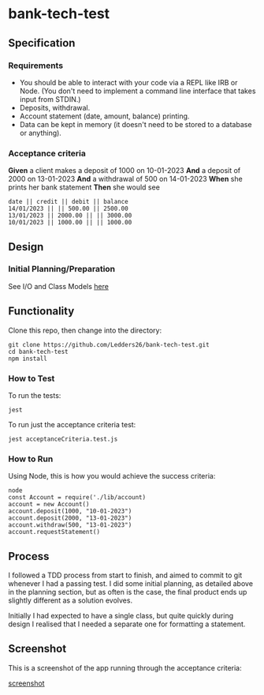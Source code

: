 # bank-tech-test

## Specification

### Requirements

- You should be able to interact with your code via a REPL like IRB or Node. (You don't need to implement a command line interface that takes input from STDIN.)
- Deposits, withdrawal.
- Account statement (date, amount, balance) printing.
- Data can be kept in memory (it doesn't need to be stored to a database or anything).

### Acceptance criteria

**Given** a client makes a deposit of 1000 on 10-01-2023
**And** a deposit of 2000 on 13-01-2023
**And** a withdrawal of 500 on 14-01-2023
**When** she prints her bank statement
**Then** she would see

```
date || credit || debit || balance
14/01/2023 || || 500.00 || 2500.00
13/01/2023 || 2000.00 || || 3000.00
10/01/2023 || 1000.00 || || 1000.00
```

## Design

### Initial Planning/Preparation

See I/O and Class Models [here](https://docs.google.com/spreadsheets/d/1LCohqfYhAP2VekmvqACULLQWGYk3ixapEKr2JmXUamI/edit#gid=0)

## Functionality

Clone this repo, then change into the directory:

```
git clone https://github.com/Ledders26/bank-tech-test.git
cd bank-tech-test
npm install
```

### How to Test

To run the tests:

```
jest
```

To run just the acceptance criteria test:

```
jest acceptanceCriteria.test.js
```

### How to Run

Using Node, this is how you would achieve the success criteria:

```
node
const Account = require('./lib/account)
account = new Account()
account.deposit(1000, "10-01-2023")
account.deposit(2000, "13-01-2023")
account.withdraw(500, "13-01-2023")
account.requestStatement()
```

## Process

I followed a TDD process from start to finish, and aimed to commit to git whenever I had a passing test. I did some initial planning, as detailed above in the planning section, but as often is the case, the final product ends up slightly different as a solution evolves.

Initially I had expected to have a single class, but quite quickly during design I realised that I needed a separate one for formatting a statement.

## Screenshot

This is a screenshot of the app running through the acceptance criteria:

[screenshot](public/screenshot.png)